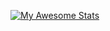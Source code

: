 [![My Awesome Stats](https://awesome-github-stats.azurewebsites.net/user-stats/joe-speedboat?cardType=level&preferLogin=false&Background=DD2727)](https://git.io/awesome-stats-card)
